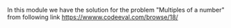 In this module we have the solution for the problem "Multiples of a number" from following link
https://wwww.codeeval.com/browse/18/
